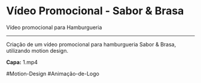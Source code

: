 # Vídeo Promocional - Sabor & Brasa

Vídeo promocional para Hamburgueria

---

Criação de um vídeo promocional para hamburgueria Sabor & Brasa, utilizando motion design.

**Capa:** 1.mp4

#Motion-Design #Animação-de-Logo